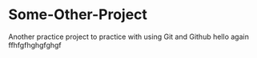 # Some-Other-Project
Another practice project to practice with using Git and Github
hello again
ffhfgfhghgfghgf